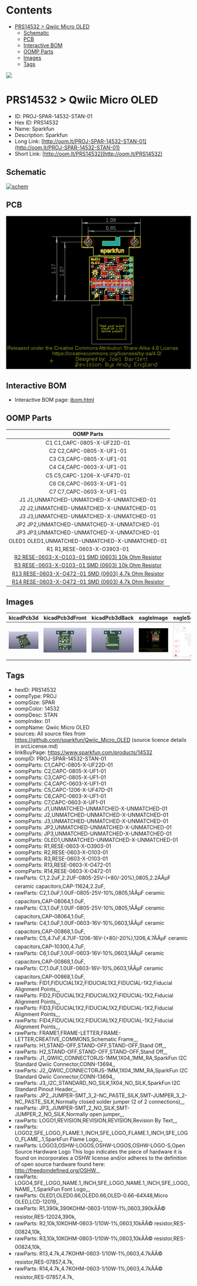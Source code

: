 



Contents
========

* [PRS14532 > Qwiic Micro OLED](#prs14532--qwiic-micro-oled)
	* [Schematic](#schematic)
	* [PCB](#pcb)
	* [Interactive BOM](#interactive-bom)
	* [OOMP Parts](#oomp-parts)
	* [Images](#images)
	* [Tags](#tags)
  
![][im]
# PRS14532 > Qwiic Micro OLED

- ID: PROJ-SPAR-14532-STAN-01
- Hex ID: PRS14532
- Name: Sparkfun
- Description: Sparkfun
- Long Link: [http://oom.lt/PROJ-SPAR-14532-STAN-01](http://oom.lt/PROJ-SPAR-14532-STAN-01)
- Short Link: [http://oom.lt/PRS14532](http://oom.lt/PRS14532)

## Schematic
  
[![schem](eagleSchemImage.png)](eagleSchemImage.png)
## PCB
  
[![pcb](eagleImage.png)](eagleImage.png)
## Interactive BOM

- Interactive BOM page: [ibom.html](https://htmlpreview.github.io/?https://github.com/oomlout/oomlout_OOMP_projects/blob/main/PROJ-SPAR-14532-STAN-01/kicad/bom/ibom.html)

## OOMP Parts
  

|OOMP Parts|
| :---: |
|C1 C1,CAPC-0805-X-UF22D-01|
|C2 C2,CAPC-0805-X-UF1-01|
|C3 C3,CAPC-0805-X-UF1-01|
|C4 C4,CAPC-0603-X-UF1-01|
|C5 C5,CAPC-1206-X-UF47D-01|
|C6 C6,CAPC-0603-X-UF1-01|
|C7 C7,CAPC-0603-X-UF1-01|
|J1 J1,UNMATCHED-UNMATCHED-X-UNMATCHED-01|
|J2 J2,UNMATCHED-UNMATCHED-X-UNMATCHED-01|
|J3 J3,UNMATCHED-UNMATCHED-X-UNMATCHED-01|
|JP2 JP2,UNMATCHED-UNMATCHED-X-UNMATCHED-01|
|JP3 JP3,UNMATCHED-UNMATCHED-X-UNMATCHED-01|
|OLED1 OLED1,UNMATCHED-UNMATCHED-X-UNMATCHED-01|
|R1 R1,RESE-0603-X-O3903-01|
|[R2 RESE-0603-X-O103-01 SMD (0603) 10k Ohm Resistor](https://github.com/oomlout/oomlout_OOMP_parts/tree/main/RESE-0603-X-O103-01/)|
|[R3 RESE-0603-X-O103-01 SMD (0603) 10k Ohm Resistor](https://github.com/oomlout/oomlout_OOMP_parts/tree/main/RESE-0603-X-O103-01/)|
|[R13 RESE-0603-X-O472-01 SMD (0603) 4.7k Ohm Resistor](https://github.com/oomlout/oomlout_OOMP_parts/tree/main/RESE-0603-X-O472-01/)|
|[R14 RESE-0603-X-O472-01 SMD (0603) 4.7k Ohm Resistor](https://github.com/oomlout/oomlout_OOMP_parts/tree/main/RESE-0603-X-O472-01/)|

## Images
  
  

|kicadPcb3d|kicadPcb3dFront|kicadPcb3dBack|eagleImage|eagleSchemImage|
| :---: | :---: | :---: | :---: | :---: |
|[![kicadPcb3d](kicadPcb3d_140.png)](kicadPcb3d.png)|[![kicadPcb3dFront](kicadPcb3dFront_140.png)](kicadPcb3dFront.png)|[![kicadPcb3dBack](kicadPcb3dBack_140.png)](kicadPcb3dBack.png)|[![eagleImage](eagleImage_140.png)](eagleImage.png)|[![eagleSchemImage](eagleSchemImage_140.png)](eagleSchemImage.png)|

## Tags

- hexID: PRS14532
- oompType: PROJ
- oompSize: SPAR
- oompColor: 14532
- oompDesc: STAN
- oompIndex: 01
- oompName: Qwiic Micro OLED
- sources: All source files from https://github.com/sparkfun/Qwiic_Micro_OLED (source licence details in srcLicense.md)
- linkBuyPage: https://www.sparkfun.com/products/14532
- oompID: PROJ-SPAR-14532-STAN-01
- oompParts: C1,CAPC-0805-X-UF22D-01
- oompParts: C2,CAPC-0805-X-UF1-01
- oompParts: C3,CAPC-0805-X-UF1-01
- oompParts: C4,CAPC-0603-X-UF1-01
- oompParts: C5,CAPC-1206-X-UF47D-01
- oompParts: C6,CAPC-0603-X-UF1-01
- oompParts: C7,CAPC-0603-X-UF1-01
- oompParts: J1,UNMATCHED-UNMATCHED-X-UNMATCHED-01
- oompParts: J2,UNMATCHED-UNMATCHED-X-UNMATCHED-01
- oompParts: J3,UNMATCHED-UNMATCHED-X-UNMATCHED-01
- oompParts: JP2,UNMATCHED-UNMATCHED-X-UNMATCHED-01
- oompParts: JP3,UNMATCHED-UNMATCHED-X-UNMATCHED-01
- oompParts: OLED1,UNMATCHED-UNMATCHED-X-UNMATCHED-01
- oompParts: R1,RESE-0603-X-O3903-01
- oompParts: R2,RESE-0603-X-O103-01
- oompParts: R3,RESE-0603-X-O103-01
- oompParts: R13,RESE-0603-X-O472-01
- oompParts: R14,RESE-0603-X-O472-01
- rawParts: C1,2.2uF,2.2UF-0805-25V-(+80/-20%),0805,2.2ÃÂµF ceramic capacitors,CAP-11624,2.2uF,
- rawParts: C2,1.0uF,1.0UF-0805-25V-10%,0805,1ÃÂµF ceramic capacitors,CAP-08064,1.0uF,
- rawParts: C3,1.0uF,1.0UF-0805-25V-10%,0805,1ÃÂµF ceramic capacitors,CAP-08064,1.0uF,
- rawParts: C4,1.0uF,1.0UF-0603-16V-10%,0603,1ÃÂµF ceramic capacitors,CAP-00868,1.0uF,
- rawParts: C5,4.7uF,4.7UF-1206-16V-(+80/-20%),1206,4.7ÃÂµF ceramic capacitors,CAP-10300,4.7uF,
- rawParts: C6,1.0uF,1.0UF-0603-16V-10%,0603,1ÃÂµF ceramic capacitors,CAP-00868,1.0uF,
- rawParts: C7,1.0uF,1.0UF-0603-16V-10%,0603,1ÃÂµF ceramic capacitors,CAP-00868,1.0uF,
- rawParts: FID1,FIDUCIAL1X2,FIDUCIAL1X2,FIDUCIAL-1X2,Fiducial Alignment Points,,,
- rawParts: FID2,FIDUCIAL1X2,FIDUCIAL1X2,FIDUCIAL-1X2,Fiducial Alignment Points,,,
- rawParts: FID3,FIDUCIAL1X2,FIDUCIAL1X2,FIDUCIAL-1X2,Fiducial Alignment Points,,,
- rawParts: FID4,FIDUCIAL1X2,FIDUCIAL1X2,FIDUCIAL-1X2,Fiducial Alignment Points,,,
- rawParts: FRAME1,FRAME-LETTER,FRAME-LETTER,CREATIVE_COMMONS,Schematic Frame,,,
- rawParts: H1,STAND-OFF,STAND-OFF,STAND-OFF,Stand Off,,,
- rawParts: H2,STAND-OFF,STAND-OFF,STAND-OFF,Stand Off,,,
- rawParts: J1,,QWIIC_CONNECTORJS-1MM,1X04_1MM_RA,SparkFun I2C Standard Qwiic Connector,CONN-13694,,
- rawParts: J2,,QWIIC_CONNECTORJS-1MM,1X04_1MM_RA,SparkFun I2C Standard Qwiic Connector,CONN-13694,,
- rawParts: J3,,I2C_STANDARD_NO_SILK,1X04_NO_SILK,SparkFun I2C Standard Pinout Header,,,
- rawParts: JP2,,JUMPER-SMT_3_2-NC_PASTE_SILK,SMT-JUMPER_3_2-NC_PASTE_SILK,Normally closed solder jumper (2 of 2 connections),,,
- rawParts: JP3,,JUMPER-SMT_2_NO_SILK,SMT-JUMPER_2_NO_SILK,Normally open jumper,,,
- rawParts: LOGO1,REVISION,REVISION,REVISION,Revision By Text,,,
- rawParts: LOGO2,SFE_LOGO_FLAME.1_INCH,SFE_LOGO_FLAME.1_INCH,SFE_LOGO_FLAME_.1,SparkFun Flame Logo,,,
- rawParts: LOGO3,OSHW-LOGOS,OSHW-LOGOS,OSHW-LOGO-S,Open Source Hardware Logo This logo indicates the piece of hardware it is found on incorporates a OSHW license and/or adheres to the definition of open source hardware found here: http://freedomdefined.org/OSHW,,,
- rawParts: LOGO4,SFE_LOGO_NAME.1_INCH,SFE_LOGO_NAME.1_INCH,SFE_LOGO_NAME_.1,SparkFun Font Logo,,,
- rawParts: OLED1,OLED0.66,OLED0.66,OLED-0.66-64X48,Micro OLED,LCD-12019,,
- rawParts: R1,390k,390KOHM-0603-1/10W-1%,0603,390kÃÂ© resistor,RES-12024,390k,
- rawParts: R2,10k,10KOHM-0603-1/10W-1%,0603,10kÃÂ© resistor,RES-00824,10k,
- rawParts: R3,10k,10KOHM-0603-1/10W-1%,0603,10kÃÂ© resistor,RES-00824,10k,
- rawParts: R13,4.7k,4.7KOHM-0603-1/10W-1%,0603,4.7kÃÂ© resistor,RES-07857,4.7k,
- rawParts: R14,4.7k,4.7KOHM-0603-1/10W-1%,0603,4.7kÃÂ© resistor,RES-07857,4.7k,



[im]: kicadPcb3d_450.png
